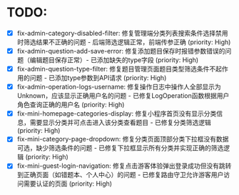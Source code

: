 # TODO:

- [x] fix-admin-category-disabled-filter: 修复管理端分类列表搜索条件选择禁用时筛选结果不正确的问题 - 后端筛选逻辑正常，前端传参正确 (priority: High)
- [x] fix-admin-question-add-save-error: 修复添加题目保存时报错参数错误的问题（编辑题目保存正常）- 已添加缺失的type字段 (priority: High)
- [x] fix-admin-question-type-filter: 修复题目管理页面题目类型筛选条件不起作用的问题 - 已添加type参数到API请求 (priority: High)
- [x] fix-admin-operation-logs-username: 修复操作日志中操作人全部显示为Unknown，应该显示正确用户名的问题 - 已修复LogOperation函数根据用户角色查询正确的用户名 (priority: High)
- [x] fix-mini-homepage-categories-display: 修复小程序首页没有显示分类信息，需要显示分类并可点击进入该分类查看题目 - 已修复分类筛选逻辑 (priority: High)
- [x] fix-mini-category-page-dropdown: 修复分类页面顶部分类下拉框没有数据可选，缺少筛选条件的问题 - 已修复下拉框显示所有分类并实现正确的筛选逻辑 (priority: High)
- [x] fix-mini-guest-login-navigation: 修复点击游客体验弹出登录成功但没有跳转到正确页面（如错题本、个人中心）的问题 - 已修复路由守卫允许游客用户访问需要认证的页面 (priority: High)
